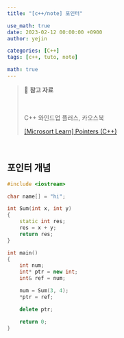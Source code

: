 ```yaml
---
title: "[c++/note] 포인터"

use_math: true
date: 2023-02-12 00:00:00 +0900
author: yejin

categories: [C++]
tags: [c++, tuto, note]

math: true
---
```


> 📖 **참고 자료**
>
> <br>
>
> C++ 와인드업 플러스, 카오스북
>
> [[Microsort Learn] Pointers (C++)](https://learn.microsoft.com/ko-kr/cpp/cpp/pointers-cpp?view=msvc-170)

<br>


## 포인터 개념

```c++
#include <iostream>

char name[] = "hi";

int Sum(int x, int y)
{
	static int res;
	res = x + y;
	return res;
}

int main()
{
	int num;
	int* ptr = new int;
	int& ref = num;

	num = Sum(3, 4);
	*ptr = ref;

	delete ptr;

	return 0;
}
```

